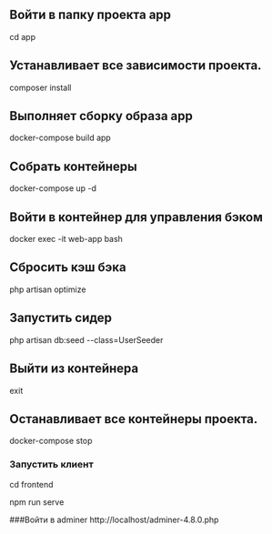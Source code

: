  ## Войти в папку проекта app
cd app
## Устанавливает все зависимости проекта.
composer install 

## Выполняет сборку образа app
docker-compose build app

## Собрать контейнеры
docker-compose up -d

## Войти в контейнер для управления бэком
docker exec -it web-app bash

  ## Сбросить кэш бэка
  php artisan optimize 

  ## Запустить сидер
  php artisan db:seed --class=UserSeeder

## Выйти из контейнера
exit

## Останавливает все контейнеры проекта.
docker-compose stop


### Запустить клиент
cd frontend


npm run serve

###Войти в adminer
http://localhost/adminer-4.8.0.php
